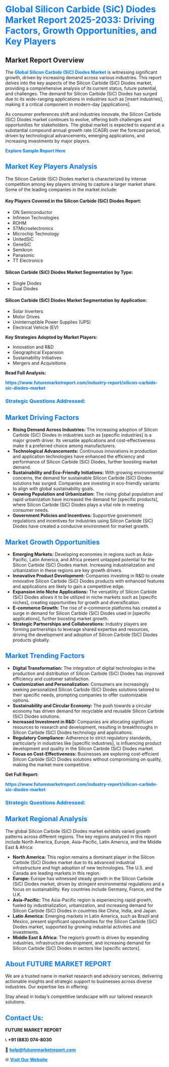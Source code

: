 <h1 style="color: #007BFF;">Global Silicon Carbide (SiC) Diodes Market Report 2025-2033: Driving Factors, Growth Opportunities, and Key Players</h1>

<section id="overview">
<h2>Market Report Overview</h2>
<p>The <a href="https://www.futuremarketreport.com/industry-report/silicon-carbide-sic-diodes-market" style="color: #007BFF; text-decoration: none;"><strong>Global Silicon Carbide (SiC) Diodes Market</strong></a> is witnessing significant growth, driven by increasing demand across various industries. This report delves into the key aspects of the Silicon Carbide (SiC) Diodes market, providing a comprehensive analysis of its current status, future potential, and challenges. The demand for Silicon Carbide (SiC) Diodes has surged due to its wide-ranging applications in industries such as [insert industries], making it a critical component in modern-day [applications].</p>
<p>As consumer preferences shift and industries innovate, the Silicon Carbide (SiC) Diodes market continues to evolve, offering both challenges and opportunities for stakeholders. The global market is expected to expand at a substantial compound annual growth rate (CAGR) over the forecast period, driven by technological advancements, emerging applications, and increasing investments by major players.</p>
</section>

<section id="overview">
<p><a href="https://www.futuremarketreport.com/request-sample/reportId=92492" style="color: #007BFF; text-decoration: none;"><strong>Explore Sample Report Here</strong></a></p>
</section>

<section id="key-players">
<h2 style="color: #007BFF;">Market Key Players Analysis</h2>
<p>The Silicon Carbide (SiC) Diodes market is characterized by intense competition among key players striving to capture a larger market share. Some of the leading companies in the market include:</p>
<h4>Key Players Covered in the Silicon Carbide (SiC) Diodes Report:</h4>
<ul><li>ON Semiconductor</li><li>Infineon Technologies</li><li>ROHM</li><li>STMicroelectronics</li><li>Microchip Technology</li><li>UnitedSiC</li><li>GeneSiC</li><li>Semikron</li><li>Panasonic</li><li>TT Electronics</li></ul>
<h4>Silicon Carbide (SiC) Diodes Market Segmentation by Type:</h4>
<ul><li>Single Diodes</li><li>Dual Diodes</li></ul>

<h4>Silicon Carbide (SiC) Diodes Market Segmentation by Application:</h4>
<ul><li>Solar Inverters</li><li>Motor Drives</li><li>Uninterruptible Power Supplies (UPS)</li><li>Electrical Vehicle (EV)</li></ul>
<p><strong>Key Strategies Adopted by Market Players:</strong></p>
<ul>
<li>Innovation and R&D</li>
<li>Geographical Expansion</li>
<li>Sustainability Initiatives</li>
<li>Mergers and Acquisitions</li>
</ul>
</section>

<section>
<p><strong>Read Full Analysis: </strong></p><a href="https://www.futuremarketreport.com/industry-report/silicon-carbide-sic-diodes-market" style="color: #007BFF; text-decoration: none;"><strong>https://www.futuremarketreport.com/industry-report/silicon-carbide-sic-diodes-market</strong></a>
<h3 style="color: #007BFF;">Strategic Questions Addressed:</h3>
</section>

<section id="driving-factors">
<h2 style="color: #007BFF;">Market Driving Factors</h2>
<ul>
<li><strong>Rising Demand Across Industries:</strong> The increasing adoption of Silicon Carbide (SiC) Diodes in industries such as [specific industries] is a major growth driver. Its versatile applications and cost-effectiveness make it a preferred choice among manufacturers.</li>
<li><strong>Technological Advancements:</strong> Continuous innovations in production and application technologies have enhanced the efficiency and performance of Silicon Carbide (SiC) Diodes, further boosting market demand.</li>
<li><strong>Sustainability and Eco-Friendly Initiatives:</strong> With growing environmental concerns, the demand for sustainable Silicon Carbide (SiC) Diodes solutions has surged. Companies are investing in eco-friendly variants to align with global sustainability goals.</li>
<li><strong>Growing Population and Urbanization:</strong> The rising global population and rapid urbanization have increased the demand for [specific products], where Silicon Carbide (SiC) Diodes plays a vital role in meeting consumer needs.</li>
<li><strong>Government Policies and Incentives:</strong> Supportive government regulations and incentives for industries using Silicon Carbide (SiC) Diodes have created a conducive environment for market growth.</li>
</ul>
</section>

<section id="growth-opportunities">
<h2 style="color: #007BFF;">Market Growth Opportunities</h2>
<ul>
<li><strong>Emerging Markets:</strong> Developing economies in regions such as Asia-Pacific, Latin America, and Africa present untapped potential for the Silicon Carbide (SiC) Diodes market. Increasing industrialization and urbanization in these regions are key growth drivers.</li>
<li><strong>Innovative Product Development:</strong> Companies investing in R&D to create innovative Silicon Carbide (SiC) Diodes products with enhanced features and applications are likely to gain a competitive edge.</li>
<li><strong>Expansion into Niche Applications:</strong> The versatility of Silicon Carbide (SiC) Diodes allows it to be utilized in niche markets such as [specific niches], creating opportunities for growth and diversification.</li>
<li><strong>E-commerce Growth:</strong> The rise of e-commerce platforms has created a surge in demand for Silicon Carbide (SiC) Diodes used in [specific applications], further boosting market growth.</li>
<li><strong>Strategic Partnerships and Collaborations:</strong> Industry players are forming partnerships to leverage shared expertise and resources, driving the development and adoption of Silicon Carbide (SiC) Diodes products globally.</li>
</ul>
</section>

<section id="trending-factors">
<h2 style="color: #007BFF;">Market Trending Factors</h2>
<ul>
<li><strong>Digital Transformation:</strong> The integration of digital technologies in the production and distribution of Silicon Carbide (SiC) Diodes has improved efficiency and customer satisfaction.</li>
<li><strong>Customization and Personalization:</strong> Consumers are increasingly seeking personalized Silicon Carbide (SiC) Diodes solutions tailored to their specific needs, prompting companies to offer customizable options.</li>
<li><strong>Sustainability and Circular Economy:</strong> The push towards a circular economy has driven demand for recyclable and reusable Silicon Carbide (SiC) Diodes solutions.</li>
<li><strong>Increased Investment in R&D:</strong> Companies are allocating significant resources to research and development, resulting in breakthroughs in Silicon Carbide (SiC) Diodes technology and applications.</li>
<li><strong>Regulatory Compliance:</strong> Adherence to strict regulatory standards, particularly in industries like [specific industries], is influencing product development and quality in the Silicon Carbide (SiC) Diodes market.</li>
<li><strong>Focus on Cost-Effectiveness:</strong> Businesses are exploring cost-efficient Silicon Carbide (SiC) Diodes solutions without compromising on quality, making the market more competitive.</li>
</ul>
</section>

<section>
<p><strong>Get Full Report: </strong></p><a href="https://www.futuremarketreport.com/industry-report/silicon-carbide-sic-diodes-market" style="color: #007BFF; text-decoration: none;"><strong>https://www.futuremarketreport.com/industry-report/silicon-carbide-sic-diodes-market</strong></a>
<h3 style="color: #007BFF;">Strategic Questions Addressed:</h3>
</section>


<section id="regional-analysis">
<h2 style="color: #007BFF;">Market Regional Analysis</h2>
<p>The global Silicon Carbide (SiC) Diodes market exhibits varied growth patterns across different regions. The key regions analyzed in this report include North America, Europe, Asia-Pacific, Latin America, and the Middle East & Africa:</p>
<ul>
<li><strong>North America:</strong> This region remains a dominant player in the Silicon Carbide (SiC) Diodes market due to its advanced industrial infrastructure and high adoption of new technologies. The U.S. and Canada are leading markets in this region.</li>
<li><strong>Europe:</strong> Europe has witnessed steady growth in the Silicon Carbide (SiC) Diodes market, driven by stringent environmental regulations and a focus on sustainability. Key countries include Germany, France, and the U.K.</li>
<li><strong>Asia-Pacific:</strong> The Asia-Pacific region is experiencing rapid growth, fueled by industrialization, urbanization, and increasing demand for Silicon Carbide (SiC) Diodes in countries like China, India, and Japan.</li>
<li><strong>Latin America:</strong> Emerging markets in Latin America, such as Brazil and Mexico, present significant opportunities for the Silicon Carbide (SiC) Diodes market, supported by growing industrial activities and investments.</li>
<li><strong>Middle East & Africa:</strong> The region’s growth is driven by expanding industries, infrastructure development, and increasing demand for Silicon Carbide (SiC) Diodes in sectors like [specific sectors].</li>
</ul>
</section>

<footer>
<h2 style="color: #007BFF;">About FUTURE MARKET REPORT</h2>
<p>We are a trusted name in market research and advisory services, delivering actionable insights and strategic support to businesses across diverse industries. Our expertise lies in offering:</p>

<p>Stay ahead in today’s competitive landscape with our tailored research solutions.</p>

<h2 style="color: #007BFF;">Contact Us:</h2>
<p><strong>FUTURE MARKET REPORT</strong></p>
<p>📞 <strong>+91 (883) 074-8030</strong></p>
<p>📧 <strong><a href="mailto:help@futuremarketreport.com" style="color: #007BFF;">help@futuremarketreport.com</a></strong></p>
<p>🌐 <strong><a href="https://www.futuremarketreport.com/" style="color: #007BFF;">Visit Our Website</a></strong></p>
</footer>